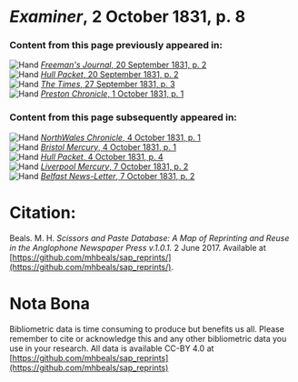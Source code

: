 # *Examiner*, 2 October 1831, p. 8  
  
### Content from this page previously appeared in:  
![Hand](http://scissorsandpaste.net/wp-content/uploads/2017/06/smallhandpointer.png) [*Freeman's Journal*, 20 September 1831, p. 2](https://mhbeals.github.io/sap_html/Freeman's-Journal/Freeman's-Journal-20-September-1831-p-2)  
![Hand](http://scissorsandpaste.net/wp-content/uploads/2017/06/smallhandpointer.png) [*Hull Packet*, 20 September 1831, p. 2](https://mhbeals.github.io/sap_html/Hull-Packet/Hull-Packet-20-September-1831-p-2)  
![Hand](http://scissorsandpaste.net/wp-content/uploads/2017/06/smallhandpointer.png) [*The Times*, 27 September 1831, p. 3](https://mhbeals.github.io/sap_html/The-Times/The-Times-27-September-1831-p-3)  
![Hand](http://scissorsandpaste.net/wp-content/uploads/2017/06/smallhandpointer.png) [*Preston Chronicle*, 1 October 1831, p. 1](https://mhbeals.github.io/sap_html/Preston-Chronicle/Preston-Chronicle-1-October-1831-p-1)  
  
### Content from this page subsequently appeared in:  
![Hand](http://scissorsandpaste.net/wp-content/uploads/2017/06/smallhandpointer.png) [*NorthWales Chronicle*, 4 October 1831, p. 1](https://mhbeals.github.io/sap_html/NorthWales-Chronicle/NorthWales-Chronicle-4-October-1831-p-1)  
![Hand](http://scissorsandpaste.net/wp-content/uploads/2017/06/smallhandpointer.png) [*Bristol Mercury*, 4 October 1831, p. 1](https://mhbeals.github.io/sap_html/Bristol-Mercury/Bristol-Mercury-4-October-1831-p-1)  
![Hand](http://scissorsandpaste.net/wp-content/uploads/2017/06/smallhandpointer.png) [*Hull Packet*, 4 October 1831, p. 4](https://mhbeals.github.io/sap_html/Hull-Packet/Hull-Packet-4-October-1831-p-4)  
![Hand](http://scissorsandpaste.net/wp-content/uploads/2017/06/smallhandpointer.png) [*Liverpool Mercury*, 7 October 1831, p. 2](https://mhbeals.github.io/sap_html/Liverpool-Mercury/Liverpool-Mercury-7-October-1831-p-2)  
![Hand](http://scissorsandpaste.net/wp-content/uploads/2017/06/smallhandpointer.png) [*Belfast News-Letter*, 7 October 1831, p. 2](https://mhbeals.github.io/sap_html/Belfast-News-Letter/Belfast-News-Letter-7-October-1831-p-2)  


# Citation: 

Beals. M. H. *Scissors and Paste Database: A Map of Reprinting and Reuse in the Anglophone Newspaper Press v.1.0.1.* 2 June 2017. Available at [https://github.com/mhbeals/sap_reprints/](https://github.com/mhbeals/sap_reprints/). 

# Nota Bona

Bibliometric data is time consuming to produce but benefits us all. Please remember to cite or acknowledge this and any other bibliometric data you use in your research. All data is available CC-BY 4.0 at [https://github.com/mhbeals/sap_reprints](https://github.com/mhbeals/sap_reprints)